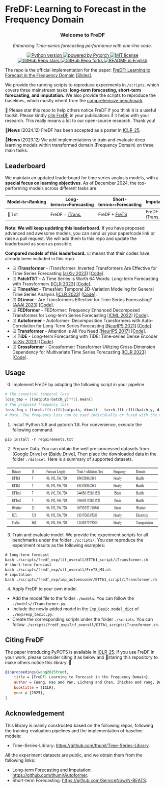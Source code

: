 # FreDF: Learning to Forecast in the Frequency Domain


<h3 align="center">Welcome to FreDF</h3>

<p align="center"><i>Enhancing Time-series forecasting performance with one-line code.</i></p>

<p align="center">
    <a href="https://github.com/Master-PLC/PyITS">
       <img alt="Python version" src="https://img.shields.io/badge/Python-v3.8+-E97040?logo=python&logoColor=white">
    </a>
    <a href="https://github.com/Master-PLC/PyITS">
        <img alt="powered by Pytorch" src="https://img.shields.io/badge/PyTorch-v1.8+-E97040?logo=pytorch&logoColor=white">
    </a>
    <a href="https://github.com/Master-PLC/PyITS">
        <img alt="MIT license" src="https://img.shields.io/badge/License-MIT-E9BB41?logo=opensourceinitiative&logoColor=white">
    </a>
    <a href="https://star-history.com/#Master-PLC/PyITS">
        <img alt="GitHub Repo stars" src="https://img.shields.io/github/stars/Master-PLC/fredf">
    </a>
    <a href="https://github.com/Master-PLC/PyITS/network/members">
        <img alt="GitHub Repo forks" src="https://img.shields.io/github/forks/Master-PLC/fredf">
    </a>
   <a href="https://github.com/Master-PLC/PyITS/blob/main/README.md">
        <img alt="README in English" src="https://pypots.com/figs/pypots_logos/readme/US.svg">
    </a>
</p>


The repo is the official implementation for the paper: [FreDF: Learning to Forecast in the Frequency Domain](https://openreview.net/forum?id=4A9IdSa1ul)
 [[Slides]](https://docs.google.com/presentation/d/19JU99nGb2bdb9WGVxKCHFYPilJeO30kD/edit?usp=share_link&ouid=100361958470820548208&rtpof=true&sd=true).

We provide the running scripts to reproduce experiments in `/scripts`, which covers three mainstream tasks: **long-term forecasting, short-term forecasting, and imputation.** We also provide the scripts to reproduce the baselines, which mostly inherit from the  [comprehensive benchmark](https://github.com/thuml/iTransformer/blob/main/README.md?plain=1).


🤗 Please star this repo to help others notice FreDF if you think it is a useful toolkit. Please kindly [cite FreDF](https://github.com/Master-PLC/FreDF#-citing-fredf) in your publications if it helps with your research. This really means a lot to our open-source research. Thank you!

🚩**News** (2024.12) FreDF has been accepted as a poster in [ICLR-25](https://openreview.net/forum?id=4A9IdSa1ul).

🚩**News** (2023.12) We add implementations to train and evaluate deep learning models within transformed domain (Frequency Domain) on three main tasks.

## Leaderboard

We maintain an updated leaderboard for time series analysis models, with a **special focus on learning objectives**. As of December 2024, the top-performing models across different tasks are:

| Model`<br>`Ranking | Long-term`<br>`Forecasting                   | Short-term`<br>`Forecasting                                                          | Imputation                                                                             |
| -------------------- | ---------------------------------------------- | -------------------------------------------------------------------------------------- | -------------------------------------------------------------------------------------- | 
| 🥇 1st               | FreDF + [iTrans.](https://arxiv.org/abs/2310.06625)  | FreDF + [FreTS](https://arxiv.org/abs/2311.06184)                                              | FreDF + [iTrans.](https://arxiv.org/abs/2310.06625)                                              |

**Note: We will keep updating this leaderboard.** If you have proposed advanced and awesome models, you can send us your paper/code link or raise a pull request. We will add them to this repo and update the leaderboard as soon as possible.

**Compared models of this leaderboard.** ☑ means that their codes have already been included in this repo.

- ☑ **iTransformer** - iTransformer: Inverted Transformers Are Effective for Time Series Forecasting [[arXiv 2023]](https://arxiv.org/abs/2310.06625) [[Code]](https://github.com/thuml/Time-Series-Library/blob/main/models/iTransformer.py).
- ☑ **PatchTST** - A Time Series is Worth 64 Words: Long-term Forecasting with Transformers [[ICLR 2023]](https://openreview.net/pdf?id=Jbdc0vTOcol) [[Code]](https://github.com/thuml/Time-Series-Library/blob/main/models/PatchTST.py).
- ☑ **TimesNet** - TimesNet: Temporal 2D-Variation Modeling for General Time Series Analysis [[ICLR 2023]](https://openreview.net/pdf?id=ju_Uqw384Oq) [[Code]](https://github.com/thuml/Time-Series-Library/blob/main/models/TimesNet.py).
- ☑ **DLinear** - Are Transformers Effective for Time Series Forecasting? [[AAAI 2023]](https://arxiv.org/pdf/2205.13504.pdf) [[Code]](https://github.com/thuml/Time-Series-Library/blob/main/models/DLinear.py).
- ☑ **FEDformer** - FEDformer: Frequency Enhanced Decomposed Transformer for Long-term Series Forecasting [[ICML 2022]](https://proceedings.mlr.press/v162/zhou22g.html) [[Code]](https://github.com/thuml/Time-Series-Library/blob/main/models/FEDformer.py).
- ☑ **Autoformer** - Autoformer: Decomposition Transformers with Auto-Correlation for Long-Term Series Forecasting [[NeurIPS 2021]](https://openreview.net/pdf?id=I55UqU-M11y) [[Code]](https://github.com/thuml/Time-Series-Library/blob/main/models/Autoformer.py).
- ☑ **Transformer** - Attention is All You Need [[NeurIPS 2017]](https://proceedings.neurips.cc/paper/2017/file/3f5ee243547dee91fbd053c1c4a845aa-Paper.pdf) [[Code]](https://github.com/thuml/Time-Series-Library/blob/main/models/Transformer.py).
- ☑ **TiDE** - Long-term Forecasting with TiDE: Time-series Dense Encoder [[arXiv 2023]](https://arxiv.org/pdf/2304.08424.pdf) [[Code]](https://github.com/thuml/Time-Series-Library/blob/main/models/TiDE.py).
- ☑ **Crossformer** - Crossformer: Transformer Utilizing Cross-Dimension Dependency for Multivariate Time Series Forecasting [[ICLR 2023]](https://openreview.net/pdf?id=vSVLM2j9eie)[[Code]](https://github.com/thuml/Time-Series-Library/blob/main/models/Crossformer.py).


## Usage

0. Implement FreDF by adapting the following script in your pipeline
```python
# The canonical temporal loss
loss_tmp = ((outputs-batch_y)**2).mean()
# The proposed frequency loss
loss_feq = (torch.fft.rfft(outputs, dim=1) - torch.fft.rfft(batch_y, dim=1)).abs().mean() 
# Note. The frequency loss can be used individually or fused with the temporal loss using finetuned relative weights. Both witness performance gains, see the ablation study in our paper.


```

1. Install Python 3.8 and pytorch 1.8. For convenience, execute the following command.

```
pip install -r requirements.txt
```

2. Prepare Data. You can obtain the well pre-processed datasets from [[Google Drive]](https://drive.google.com/drive/folders/13Cg1KYOlzM5C7K8gK8NfC-F3EYxkM3D2?usp=sharing) or [[Baidu Drive]](https://pan.baidu.com/s/1r3KhGd0Q9PJIUZdfEYoymg?pwd=i9iy), Then place the downloaded data in the folder `./dataset`. Here is a summary of supported datasets.

<p align="center">
<img src=".\pic\dataset-fredf.jpg" height = "200" alt="" align=center />
</p>

3. Train and evaluate model. We provide the experiment scripts for all benchmarks under the folder `./scripts/`. You can reproduce the experiment results as the following examples:

```
# long-term forecast
bash ./scripts/fredf_exp/ltf_overall/ETTh1_script/iTransformer.sh
# short-term forecast
bash ./scripts/fredf_exp/stf_overall/FreTS_M4.sh
# imputation
bash ./scripts/fredf_exp/imp_autoencoder/ETTh1_script/iTransformer.sh
```

4. Apply FreDF to your own model.

- Add the model file to the folder `./models`. You can follow the `./models/iTransformer.py`.
- Include the newly added model in the `Exp_Basic.model_dict` of  `./exp/exp_basic.py`.
- Create the corresponding scripts under the folder `./scripts`. You can follow `./scripts/fredf_exp/ltf_overall/ETTh1_script/iTransformer.sh`.


## Citing FreDF
The paper introducing PyPOTS is available in [ICLR-25](https://openreview.net/forum?id=4A9IdSa1ul). 
If you use FreDF in your work, please consider citing it as below and 🌟staring this repository to make others notice this library. 🤗

```bibtex
@inproceedings{wang2025fredf,
    title = {FreDF: Learning to Forecast in the Frequency Domain},
    author = {Wang, Hao and Pan, Licheng and Chen, Zhichao and Yang, Degui and Zhang, Sen and Yang, Yifei and Liu, Xinggao and Li, Haoxuan and Tao, Dacheng},
    booktitle = {ICLR},
    year = {2025},
}
```


## Acknowledgement

This library is mainly constructed based on the following repos, following the training-evaluation pipelines and the implementation of baseline models:

- Time-Series-Library: https://github.com/thuml/Time-Series-Library.

All the experiment datasets are public, and we obtain them from the following links:
- Long-term Forecasting and Imputation: https://github.com/thuml/Autoformer.
- Short-term Forecasting: https://github.com/ServiceNow/N-BEATS.

